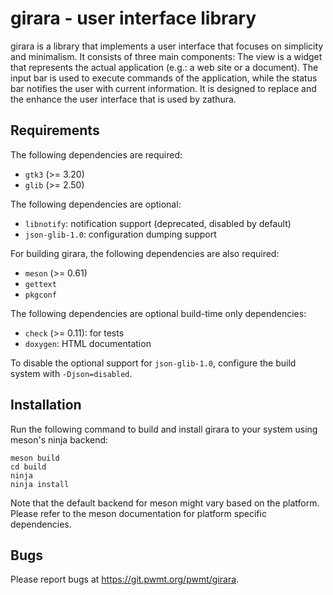 girara - user interface library
===============================

girara is a library that implements a user interface that focuses on simplicity
and minimalism. It consists of three main components: The view is a widget that
represents the actual application (e.g.: a web site or a document). The input
bar is used to execute commands of the application, while the status bar
notifies the user with current information. It is designed to replace and the
enhance the user interface that is used by zathura.

Requirements
------------

The following dependencies are required:

* `gtk3` (>= 3.20)
* `glib` (>= 2.50)

The following dependencies are optional:

* `libnotify`: notification support (deprecated, disabled by default)
* `json-glib-1.0`: configuration dumping support

For building girara, the following dependencies are also required:

* `meson` (>= 0.61)
* `gettext`
* `pkgconf`

The following dependencies are optional build-time only dependencies:

* `check` (>= 0.11): for tests
* `doxygen`: HTML documentation

To disable the optional support for `json-glib-1.0`, configure the build system
with `-Djson=disabled`.

Installation
------------

Run the following command to build and install girara to your system using
meson's ninja backend:

    meson build
    cd build
    ninja
    ninja install

Note that the default backend for meson might vary based on the platform. Please
refer to the meson documentation for platform specific dependencies.

Bugs
----

Please report bugs at https://git.pwmt.org/pwmt/girara.
